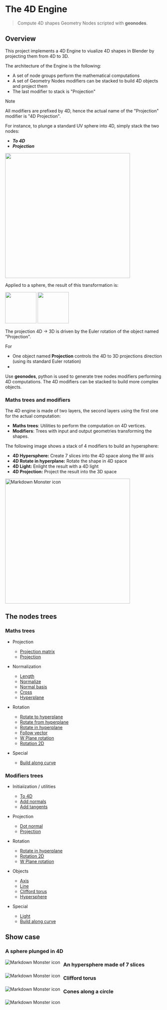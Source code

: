 # The 4D Engine

> Compute 4D shapes Geometry Nodes scripted with **geonodes**.

## Overview

This project implements a 4D Engine to viualize 4D shapes in Blender by projecting them from 4D to 3D.

The architecture of the Engine is the following:
- A set of node groups perform the mathematical computations
- A set of Geometry Nodes modifiers can be stacked to build 4D objects and project them
- The last modifier to stack is "Projection"

> [!Note]
> All modifiers are prefixed by 4D, hence the actual name of the "Projection" modifier is "4D Projection".

For instance, to plunge a standard UV sphere into 4D, simply stack the two nodes:
- ***To 4D***
- ***Projection***

<img src="images/img_03.png" width = "400px"/>

Applied to a sphere, the result of this transformation is:

<img src="images/img_01.png" width = "100px"/>
<img src="images/img_02.png" width = "100px"/>







The projection 4D -> 3D is driven by the Euler rotation of the object named "Projection".




For 
- One object named **Projection** controls the 4D to 3D projections direction (using its standard Euler rotation)
- 

Use **geonodes**, python is used to generate tree nodes modifiers performing 4D computations.
The 4D modifiers can be stacked to build more complex objects.

### Maths trees and modifiers

The 4D engine is made of two layers, the second layers using the first one for the actual computation:

- **Maths trees**: Utilities to perform the computation on 4D vertices.
- **Modifiers**: Trees with input and output geometries transforming the shapes.

The following image shows a stack of 4 modifiers to build an hypersphere:

- **4D Hypersphere:** Create 7 slices into the 4D space along the W axis
- **4D Rotate in hyperplane:** Rotate the shape in 4D space
- **4D Light:** Enlight the result with a 4D light
- **4D Projection:** Project the result into the 3D space

<img src="images/hypersphere modifiers stack.png"
     alt="Markdown Monster icon"
     width="400px"/>

## The nodes trees

### Maths trees

- Projection
  - [Projection matrix](projection_matrix.md)
  - [Projection](projection.md)

- Normalization
  - [Length](length.md)
  - [Normalize](normalize.md)
  - [Normal basis](normal_basis.md)
  - [Cross](cross.md)
  - [Hyperplane](hyperplane.md)

- Rotation
  - [Rotate to hyperplane](rotate_to_hyperplane.md)
  - [Rotate from hyperplane](rotate_from_hyperplane.md)
  - [Rotate in hyperplane](rotate_in_hyperplane.md)
  - [Follow vector](follow_vector.md)
  - [W Plane rotation](w_plane_rotation.md)
  - [Rotation 2D](rotation_2d.md)

- Special
  - [Build along curve](build_along_curve.md)


### Modifiers trees

- Initiaiization / utilities
  - [To 4D](mod_to_4D.md)
  - [Add normals](mod_add_normals.md)
  - [Add tangents](mod_add_tangents.md)

- Projection
  - [Dot normal](mod_dot_normal.md)
  - [Projection](mod_projection.md)

- Rotation
  - [Rotate in hyperplane](mod_rotate_in_hyperplane.md)
  - [Rotation 2D](mod_rotation_2d.md)
  - [W Plane rotation](mod_w_plane_rotation.md)

- Objects
  - [Axis](mod_axis.md)
  - [Line](mod_line.md)
  - [Clifford torus](mod_clifford.md)
  - [Hypersphere](mod_hypersphere.md)

- Special
  - [Light](mod_light.md)
  - [Build along curve](mod_build_along_curve.md)


## Show case
### A sphere plunged in 4D

<img src="images/hypersphere 1.png"
     alt="Markdown Monster icon"
     style="float: left; margin-right: 10px;" />
     
### An hypersphere made of 7 slices

<img src="images/hypersphere 2.png"
     alt="Markdown Monster icon"
     style="float: left; margin-right: 10px;" />

### Clifford torus

<img src="images/clifford 1.png"
     alt="Markdown Monster icon"
     style="float: left; margin-right: 10px;" />

### Cones along a circle

<img src="images/cones 1.png"
     alt="Markdown Monster icon"
     style="float: left; margin-right: 10px;" />






